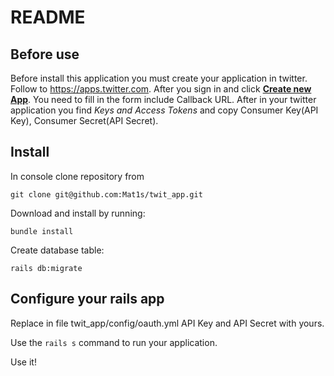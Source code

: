# README

## Before use

Before install this application you must create your application in twitter. Follow to https://apps.twitter.com. After you sign in and click **[Create new App](https://apps.twitter.com/app/new)**. You need to fill in the form include Callback URL. After in your twitter application you find *Keys and Access Tokens* and copy Consumer Key(API Key), Consumer Secret(API Secret). 

## Install

In console clone repository from
```
git clone git@github.com:Mat1s/twit_app.git
```
Download and install by running:
```
bundle install
```
Create database table:
```
rails db:migrate
```
## Configure your rails app
Replace in file twit_app/config/oauth.yml API Key and API Secret with yours.

Use the `rails s` command to run your application.

Use it!
